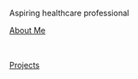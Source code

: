 Aspiring healthcare professional


<a href="about.html" title="About Me">About Me</a>

&nbsp;

<a href="projects.html" title="Project">Projects</a>
